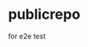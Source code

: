 # publicrepo
for e2e test



























































































































































































































































































































































































































































































































































































































































































































































































































































































































































































































































































































































































































































































































































































































































































































































































































































































































































































































































































































































































































































































































































































































































































































































































































































































































































































































































































































































































































































































































































































































































































































































































































































































































































































































































































































































































































































































































































































































































































































































































































































































































































































































































